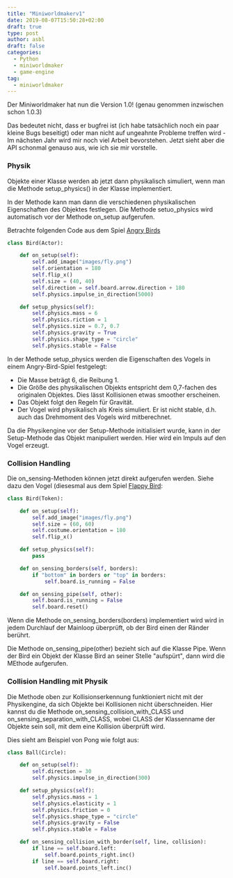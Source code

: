 ```yaml
---
title: "Miniworldmakerv1"
date: 2019-08-07T15:50:28+02:00
draft: true
type: post
author: asbl
draft: false
categories:
  - Python
  - miniworldmaker
  - game-engine
tag:
  - miniworldmaker
---
```


Der Miniworldmaker hat nun die Version 1.0! (genau genommen inzwischen schon 1.0.3)

Das bedeutet nicht, dass er bugfrei ist (ich habe tatsächlich noch ein paar kleine Bugs beseitigt) oder man nicht auf ungeahnte Probleme treffen wird - Im nächsten Jahr wird mir noch viel Arbeit bevorstehen. 
Jetzt sieht aber die API schonmal genauso aus, wie ich sie mir vorstelle.

### Physik

Objekte einer Klasse werden ab jetzt dann physikalisch simuliert, wenn man die Methode setup_physics() in der Klasse implementiert.

In der Methode kann man dann die verschiedenen physikalischen Eigenschaften des Objektes festlegen. Die Methode setuo_physics wird automatisch vor der Methode on_setup aufgerufen. 

Betrachte folgenden Code aus dem Spiel [Angry Birds](https://github.com/asbl/miniworldmaker/tree/master/examples/games/angry)

```python
class Bird(Actor):

    def on_setup(self):
        self.add_image("images/fly.png")
        self.orientation = 180
        self.flip_x()
        self.size = (40, 40)
        self.direction = self.board.arrow.direction + 180
        self.physics.impulse_in_direction(5000)

    def setup_physics(self):
        self.physics.mass = 6
        self.physics.riction = 1
        self.physics.size = 0.7, 0.7
        self.physics.gravity = True
        self.physics.shape_type = "circle"
        self.physics.stable = False
```

In der Methode setup_physics werden die Eigenschaften des Vogels in einem Angry-Bird-Spiel festgelegt:

  * Die Masse beträgt 6, die Reibung 1.
  * Die Größe des physikalischen Objekts entspricht dem 0,7-fachen des originalen Objektes. Dies lässt Kollisionen etwas smoother erscheinen.
  * Das Objekt folgt den Regeln für Gravität.
  * Der Vogel wird physikalisch als Kreis simuliert. Er ist nicht stable, d.h. auch das Drehmoment des Vogels wird mitberechnet.

Da die Physikengine vor der Setup-Methode initialisiert wurde, kann in der Setup-Methode das Objekt manipuliert werden. Hier wird ein Impuls auf den Vogel erzeugt.

### Collision Handling

Die on_sensing-Methoden können jetzt direkt aufgerufen werden. Siehe dazu den Vogel (diesesmal aus dem Spiel [Flappy Bird](https://github.com/asbl/miniworldmaker/tree/master/examples/games/flappy):

```python
class Bird(Token):

    def on_setup(self):
        self.add_image("images/fly.png")
        self.size = (60, 60)
        self.costume.orientation = 180
        self.flip_x()

    def setup_physics(self):
        pass

    def on_sensing_borders(self, borders):
        if "bottom" in borders or "top" in borders:
            self.board.is_running = False

    def on_sensing_pipe(self, other):
        self.board.is_running = False
        self.board.reset()
```

Wenn die Methode on_sensing_borders(borders) implementiert wird wird in jedem Durchlauf der Mainloop überprüft, ob der Bird einen der Ränder berührt.

Die Methode on_sensing_pipe(other) bezieht sich auf die Klasse Pipe. Wenn der Bird ein Objekt der Klasse Bird an seiner Stelle "aufspürt", dann wird die MEthode aufgerufen.

### Collision Handling mit Physik

Die Methode oben zur Kollisionserkennung funktioniert nicht mit der Physikengine, da sich Objekte bei Kollisionen nicht überschneiden. Hier kannst du die Methode on_sensing_collision_with_CLASS und on_sensing_separation_with_CLASS, wobei CLASS der Klassenname der Objekte sein soll, mit dem eine Kollision überprüft wird.

Dies sieht am Beispiel von Pong wie folgt aus:

```python
class Ball(Circle):

    def on_setup(self):
        self.direction = 30
        self.physics.impulse_in_direction(300)

    def setup_physics(self):
        self.physics.mass = 1
        self.physics.elasticity = 1
        self.physics.friction = 0
        self.physics.shape_type = "circle"
        self.physics.gravity = False
        self.physics.stable = False

    def on_sensing_collision_with_border(self, line, collision):
        if line == self.board.left:
            self.board.points_right.inc()
        if line == self.board.right:
            self.board.points_left.inc()
```
